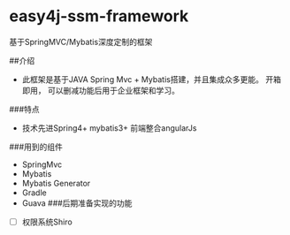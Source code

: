 # easy4j-ssm-framework
基于SpringMVC/Mybatis深度定制的框架

##介绍
* 此框架是基于JAVA Spring Mvc + Mybatis搭建，并且集成众多更能。 开箱即用， 可以删减功能后用于企业框架和学习。

###特点
* 技术先进Spring4+ mybatis3+ 前端整合angularJs

###用到的组件
* SpringMvc
* Mybatis
* Mybatis Generator
* Gradle
* Guava
###后期准备实现的功能
- [ ] 权限系统Shiro

